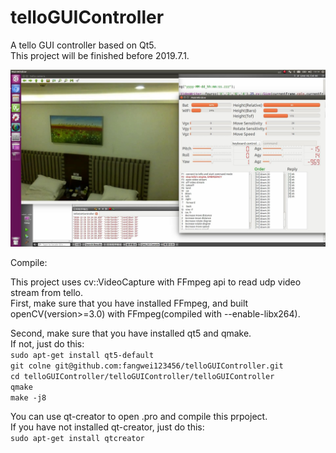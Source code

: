 # telloGUIController
A tello GUI controller based on Qt5.<br>
This project will be finished before 2019.7.1.<br>

![1](https://github.com/fangwei123456/telloGUIController/blob/master/0.JPG)

Compile:<br>

This project uses cv::VideoCapture with FFmpeg api to read udp video stream from tello.<br>
First, make sure that you have installed FFmpeg, and built openCV(version>=3.0) with FFmpeg(compiled with --enable-libx264).<br>

Second, make sure that you have installed qt5 and qmake.<br>
If not, just do this:<br>
`sudo apt-get install qt5-default`<br>
`git colne git@github.com:fangwei123456/telloGUIController.git`<br>
`cd telloGUIController/telloGUIController/telloGUIController`<br>
`qmake`<br>
`make -j8`<br>

You can use qt-creator to open .pro and compile this prpoject.<br> 
If you have not installed qt-creator, just do this:<br>
`sudo apt-get install qtcreator`<br>

